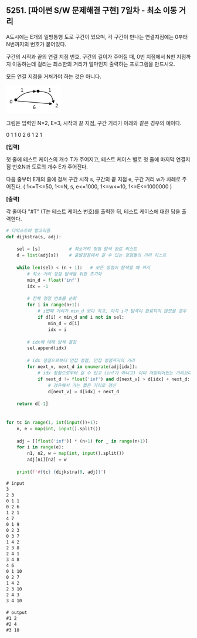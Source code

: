 ## 5251. [파이썬 S/W 문제해결 구현] 7일차 - 최소 이동 거리

A도시에는 E개의 일방통행 도로 구간이 있으며, 각 구간이 만나는 연결지점에는 0부터 N번까지의 번호가 붙어있다.

구간의 시작과 끝의 연결 지점 번호, 구간의 길이가 주어질 때, 0번 지점에서 N번 지점까지 이동하는데 걸리는 최소한의 거리가 얼마인지 출력하는 프로그램을 만드시오.

모든 연결 지점을 거쳐가야 하는 것은 아니다.

![img](D4.assets/최소거리.jpg)

그림은 입력인 N=2, E=3, 시작과 끝 지점, 구간 거리가 아래와 같은 경우의 예이다.

0 1 1
0 2 6
1 2 1


**[입력]**

첫 줄에 테스트 케이스의 개수 T가 주어지고, 테스트 케이스 별로 첫 줄에 마지막 연결지점 번호N과 도로의 개수 E가 주어진다.

다음 줄부터 E개의 줄에 걸쳐 구간 시작 s, 구간의 끝 지점 e, 구간 거리 w가 차례로 주어진다. ( 1<=T<=50, 1<=N, s, e<=1000, 1<=w<=10, 1<=E<=1000000 )

**[출력]**

각 줄마다 "#T" (T는 테스트 케이스 번호)를 출력한 뒤, 테스트 케이스에 대한 답을 출력한다.



```python
# 다익스트라 알고리즘
def dijkstra(s, adj):

    sel = [s]           # 최소거리 정점 탐색 완료 리스트
    d = list(adj[s])    # 출발정점에서 갈 수 있는 정점들의 거리 리스트

    while len(sel) < (n + 1):   # 모든 정점이 탐색할 때 까지
        # 최소 거리 정점 탐색을 위한 초기화
        min_d = float('inf')
        idx = -1

        # 전체 정점 번호를 순회
        for i in range(n+1):
            # i번째 거리가 min_d 보다 작고, 아직 i가 탐색이 완료되지 않았을 경우
            if d[i] < min_d and i not in sel:
                min_d = d[i]
                idx = i

        # idx에 대해 탐색 결정
        sel.append(idx)

        # idx 정점으로부터 인접 정점, 인접 정점까지의 거리
        for next_v, next_d in enumerate(adj[idx]):
            # idx 정점으로부터 갈 수 있고 (inf가 아니고) 이미 저장되어있는 거리보다 가까울 경우
            if next_d != float('inf') and d[next_v] > d[idx] + next_d:
                # 경유해서 가는 짧은 거리로 갱신
                d[next_v] = d[idx] + next_d

    return d[-1]


for tc in range(1, int(input())+1):
    n, e = map(int, input().split())

    adj = [[float('inf')] * (n+1) for _ in range(n+1)]
    for i in range(e):
        n1, n2, w = map(int, input().split())
        adj[n1][n2] = w

    print(f'#{tc} {dijkstra(0, adj)}')
```

```
# input
3
2 3
0 1 1
0 2 6
1 2 1
4 7
0 1 9
0 2 3
0 3 7
1 4 2
2 3 8
2 4 1
3 4 8
4 6
0 1 10
0 2 7
1 4 2
2 3 10
2 4 3
3 4 10

# output
#1 2
#2 4
#3 10
```

